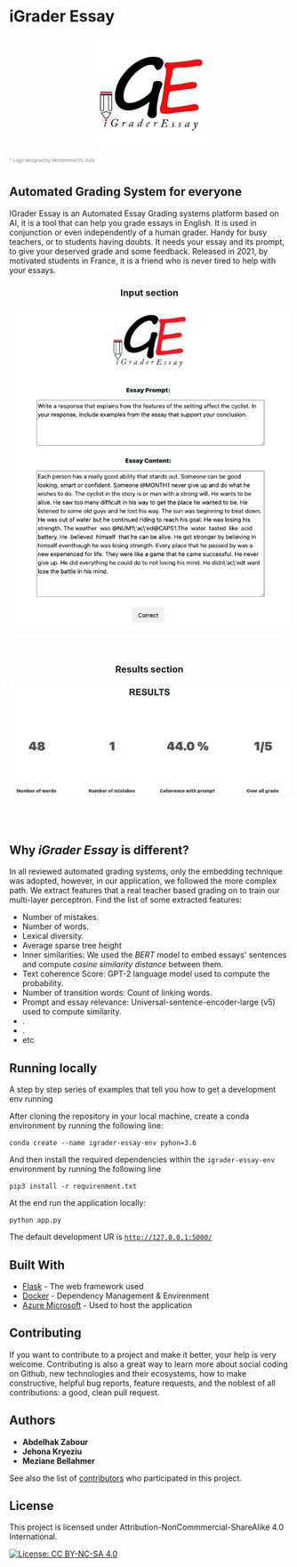 # iGrader Essay

<div style="text-align:center"><img src="static/img/logo.png" alt="logo" width="200"/></div>

<sub><sup><sup style="color:gray">* Logo designed by *Mohammed EL Aziz*</sup></sub></sub>
## Automated Grading System for everyone

IGrader Essay is an Automated Essay Grading systems platform based on AI, it is a tool that can help you grade essays in English. It is used in conjunction or even independently of a human grader. Handy for busy teachers, or to students having doubts. It needs your essay and its prompt, to give your deserved grade and some feedback. Released in 2021, by motivated students in France, it is a friend who is never tired to help with your essays.

<div style="text-align:center">
<h3>Input section</h3>  
<img src="static/img/Front.png" alt="logo"/></div> 
<br><br>




<div style="text-align:center">
<h3>Results section</h3>
<img src="static/img/Results.png" alt="logo"/></div>


<br><br>

## Why *__iGrader Essay__* is different?

In all reviewed automated grading systems, only the embedding technique was adopted, however, in our application, we followed the more complex path. We extract features that a real teacher based grading on to train our multi-layer perceptron.
Find the list of some extracted features:

 * Number of mistakes.
 * Number of words.
 * Lexical diversity.
 * Average sparse tree height
 * Inner similarities: We used the *BERT* model to embed essays' sentences and compute *cosine similarity distance* between them.
 * Text coherence Score: GPT-2 language model used to compute the probability.
 * Number of transition words: Count of linking words.
 * Prompt and essay relevance: Universal-sentence-encoder-large (v5) used to compute similarity.
 * .
 * .
 * etc 
## Running locally

A step by step series of examples that tell you how to get a development env running

After cloning the repository in your local machine, create a conda environment by running the following line:

```
conda create --name igrader-essay-env pyhon=3.6
```

And then install the required dependencies within the ```igrader-essay-env``` environment by running the following line

```
pip3 install -r requirenment.txt
```

At the end run the application locally:

```
python app.py
```

The default development UR is [```http://127.0.0.1:5000/```](http://127.0.0.1:5000/)

## Built With

* [Flask](https://flask.palletsprojects.com/en/1.1.x/) - The web framework used
* [Docker](https://docs.docker.com/) - Dependency Management & Envirenment
* [Azure Microsoft](https://docs.microsoft.com/en-us/azure/?product=ai-machine-learning) - Used to host the application

## Contributing

If you want to contribute to a project and make it better, your help is very welcome. Contributing is also a great way to learn more about social coding on Github, new technologies and their ecosystems, how to make constructive, helpful bug reports, feature requests, and the noblest of all contributions: a good, clean pull request.

## Authors

* **Abdelhak Zabour**
* **Jehona Kryeziu**
* **Meziane Bellahmer**

See also the list of [contributors](https://github.com/zaboura/iGrader-Essay-App/graphs/contributors) who participated in this project.

## License

This project is licensed under Attribution-NonCommmercial-ShareAlike 4.0 International.

[![License: CC BY-NC-SA 4.0](https://licensebuttons.net/l/by-nc-sa/4.0/80x15.png)](https://creativecommons.org/licenses/by-nc-sa/4.0/)
